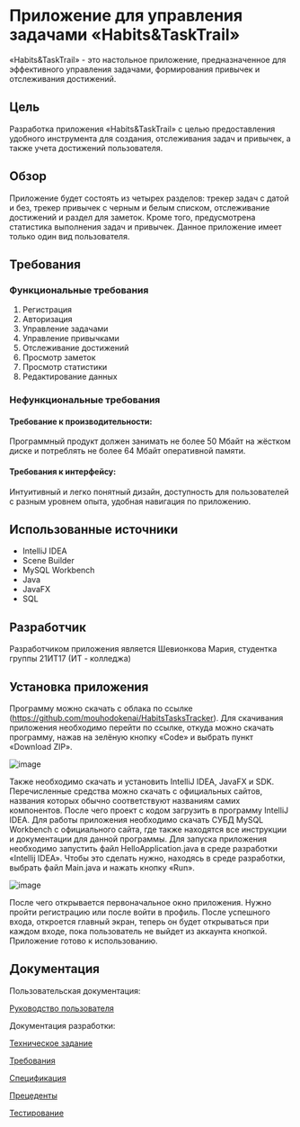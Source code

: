 # Приложение для управления задачами «Habits&TaskTrail»
«Habits&TaskTrail» - это настольное приложение, предназначенное для эффективного управления задачами, формирования привычек и отслеживания достижений.
## Цель
Разработка приложения «Habits&TaskTrail» с целью предоставления удобного инструмента для создания, отслеживания задач и привычек, а также учета достижений пользователя.
## Обзор 
Приложение будет состоять из четырех разделов: трекер задач с датой и без, трекер привычек с черным и белым списком, отслеживание достижений и раздел для заметок. Кроме того, предусмотрена статистика выполнения задач и привычек. Данное приложение имеет только один вид пользователя.
## Требования 
### Функциональные требования
1. Регистрация
2. Авторизация
3. Управление задачами
4. Управление привычками
5. Отслеживание достижений
6. Просмотр заметок 
7. Просмотр статистики
8. Редактирование данных

### Нефункциональные требования
#### Требование к производительности:
Программный продукт должен занимать не более 50 Мбайт на жёстком диске и потреблять не более 64 Мбайт оперативной памяти.
#### Требования к интерфейсу:
Интуитивный и легко понятный дизайн, доступность для пользователей с разным уровнем опыта, удобная навигация по приложению.

## Использованные источники
* IntelliJ IDEA
* Scene Builder
* MySQL Workbench
* Java
* JavaFX
* SQL

## Разработчик
Разработчиком приложения является Шевионкова Мария, студентка группы 21ИТ17 (ИТ - колледжа)

## Установка приложения

Программу можно скачать с облака по ссылке (https://github.com/mouhodokenai/HabitsTasksTracker).
Для скачивания приложения необходимо перейти по ссылке, откуда можно скачать программу, нажав на зелёную кнопку «Code» и выбрать пункт «Download ZIP».

![image](https://github.com/mouhodokenai/HabitsTasksTracker/assets/122727409/bad09dfe-9445-4ea4-9a89-fb6565f97e3e)

Также необходимо скачать и установить IntelliJ IDEA, JavaFX и SDK. Перечисленные средства можно скачать с официальных сайтов, названия которых обычно соответствуют названиям самих компонентов. После чего проект с кодом загрузить в программу IntelliJ IDEA.
Для работы приложения необходимо скачать СУБД MySQL Workbench с официального сайта, где также находятся все инструкции и документации для данной программы.
Для запуска приложения необходимо запустить файл HelloApplication.java в среде разработки «Intellij IDEA». Чтобы это сделать нужно, находясь в среде разработки, выбрать файл Main.java и нажать кнопку «Run».

![image](https://github.com/mouhodokenai/HabitsTasksTracker/assets/122727409/d1611e3e-919a-4369-8dcc-acfaae8f68ef)

После чего открывается первоначальное окно приложения. Нужно пройти регистрацию или после войти в профиль. После успешного входа, откроется главный экран, теперь он будет открываться при каждом входе, пока пользователь не выйдет из аккаунта кнопкой. Приложение готово к использованию. 

## Документация
Пользовательская документация:

[Руководство пользователя](https://github.com/mouhodokenai/HabitsTasksTracker/wiki/6.-Руководство-пользователя)

Документация разработки:

[Техническое задание](https://github.com/mouhodokenai/HabitsTasksTracker/wiki/1.-ТЗ-для-приложения)

[Требования](https://github.com/mouhodokenai/HabitsTasksTracker/wiki/3.-Требования)

[Спецификация](https://github.com/mouhodokenai/HabitsTasksTracker/wiki/2.-Спецификация)

[Прецеденты](https://github.com/mouhodokenai/HabitsTasksTracker/wiki/4.-Таблицы-прецедентов)

[Тестирование](https://github.com/mouhodokenai/HabitsTasksTracker/wiki/5.-Тестирование)



